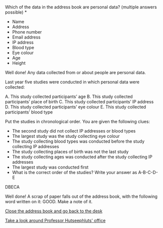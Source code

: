 Which of the data in the address book are personal data? (multiple answers possible) *

-   Name
-   Address
-   Phone number
-   Email address
-   IP address
-   Blood type
-   Eye colour
-   Age
-   Height

Well done! Any data collected from or about people are personal data.

Last year five studies were conducted in which personal data were collected:

A.  This study collected participants’ age
B.  This study collected participants’ place of birth
C.  This study collected participants’ IP address
D.  This study collected participants’ eye colour
E.  This study collected participants’ blood type

Put the studies in chronological order. You are given the following clues:

-   The second study did not collect IP addresses or blood types
-   The largest study was the study collecting eye colour
-   The study collecting blood types was conducted before the study collecting IP addresses
-   The study collecting places of birth was not the last study
-   The study collecting ages was conducted after the study collecting IP addresses
-   The largest study was conducted first
-   What is the correct order of the studies? Write your answer as A-B-C-D-E

DBECA

Well done! A scrap of paper falls out of the address book, with the following word written on it: GOOD. Make a note of it.

[Close the address book and go back to the desk](/the-office/desk)

[Take a look around Professor Hutseephluts' office](/the-office)
